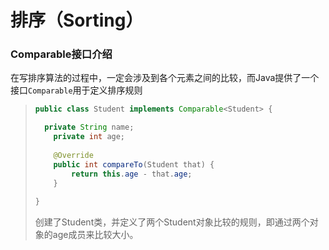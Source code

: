 # 排序（Sorting）





### Comparable接口介绍

在写排序算法的过程中，一定会涉及到各个元素之间的比较，而Java提供了一个接口`Comparable`用于定义排序规则

> ```java
> public class Student implements Comparable<Student> {
> 
> 	private String name;
>     private int age;
>     
>     @Override
>     public int compareTo(Student that) {
>         return this.age - that.age;
>     }
>         
> }
> ```
>
> 创建了Student类，并定义了两个Student对象比较的规则，即通过两个对象的age成员来比较大小。















